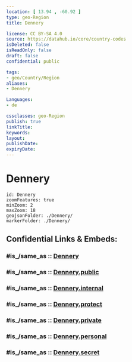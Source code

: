 ```yaml
---
location: [ 13.94 , -60.92 ] 
type: geo-Region
title: Dennery

license: CC BY-SA 4.0
source: https://datahub.io/core/country-codes
isDeleted: false
isReadOnly: false
draft: false
confidential: public

tags:
- geo/Country/Region
aliases:
- Dennery

Languages:
- de

cssclasses: geo-Region
publish: true
linkTitle: 
keywords: 
layout: 
publishDate: 
expiryDate: 
---
```


# Dennery

```leaflet
id: Dennery
zoomFeatures: true 
minZoom: 2 
maxZoom: 18
geojsonFolder: ./Dennery/
markerFolder: ./Dennery/
```


## Confidential Links & Embeds: 

### #is_/same_as :: [Dennery](/_Standards/Earth/Continent/America~Caribbean/Saint_Lucia/Districts~Saint_Lucia/Dennery.md) 

### #is_/same_as :: [Dennery.public](/_public/Earth/Continent/America~Caribbean/Saint_Lucia/Districts~Saint_Lucia/Dennery.public.md) 

### #is_/same_as :: [Dennery.internal](/_internal/Earth/Continent/America~Caribbean/Saint_Lucia/Districts~Saint_Lucia/Dennery.internal.md) 

### #is_/same_as :: [Dennery.protect](/_protect/Earth/Continent/America~Caribbean/Saint_Lucia/Districts~Saint_Lucia/Dennery.protect.md) 

### #is_/same_as :: [Dennery.private](/_private/Earth/Continent/America~Caribbean/Saint_Lucia/Districts~Saint_Lucia/Dennery.private.md) 

### #is_/same_as :: [Dennery.personal](/_personal/Earth/Continent/America~Caribbean/Saint_Lucia/Districts~Saint_Lucia/Dennery.personal.md) 

### #is_/same_as :: [Dennery.secret](/_secret/Earth/Continent/America~Caribbean/Saint_Lucia/Districts~Saint_Lucia/Dennery.secret.md)

